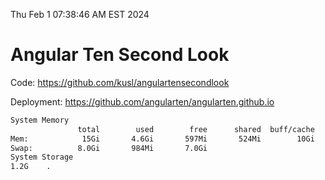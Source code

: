 Thu Feb  1 07:38:46 AM EST 2024

# Angular Ten Second Look

Code: https://github.com/kusl/angulartensecondlook

Deployment: https://github.com/angularten/angularten.github.io

```bash
System Memory
               total        used        free      shared  buff/cache   available
Mem:            15Gi       4.6Gi       597Mi       524Mi        10Gi        10Gi
Swap:          8.0Gi       984Mi       7.0Gi
System Storage
1.2G	.
```
```bash
